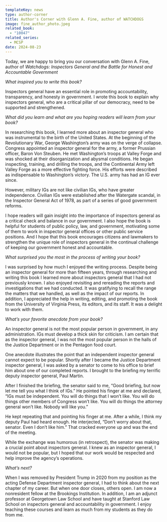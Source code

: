 ```yaml
---
templateKey: news
type: author-corner
title: Author's Corner with Glenn A. Fine, author of WATCHDOGS
image: fine_author_photo.jpeg
related_book:
  - "10047"
related_series:
  - MCSP
date: 2024-08-23
---
```

Today, we are happy to bring you our conversation with Glenn A. Fine, author of *Watchdogs: Inspectors General and the Battle for Honest and Accountable Government*

*What inspired you to write this book?* 

Inspectors general have an essential role in promoting  accountability, transparency, and honesty in government. I wrote this book to explain why inspectors general, who are a critical pillar of our democracy, need to be supported and strengthened. 

*What did you learn and what are you hoping readers will learn from your book?* 

In researching this book, I learned more about an inspector general who was instrumental to the birth of the United States. At the beginning of the Revolutionary War, George Washington’s army was on the verge of collapse. Congress appointed an inspector general for the army, a former Prussian officer, Baron Von Steuben. He met Washington’s troops at Valley Forge and was shocked at their disorganization and abysmal conditions. He began inspecting, training, and drilling the troops, and the Continental Army left Valley Forge as a more effective fighting force. His efforts were described as indispensable to Washington’s  victory. The U.S. army has had an IG ever since.

However, military IGs are not like civilian IGs, who have greater independence. Civilian IGs were established after the Watergate scandal, in the Inspector General Act of 1978, as part of a series of good government reforms.

I hope readers will gain insight into  the importance of inspectors general as a critical check and balance in our government. I also hope the book is helpful for students of public policy, law, and government, motivating some of them to work in inspector general offices or other public service positions. And I hope that this book encourages citizens and lawmakers to strengthen the unique role of inspectors general in the continual challenge of keeping our government honest and accountable.

*What surprised you the most in the process of writing your book?* 

I was surprised by how much I enjoyed the writing process. Despite being an inspector general for more than fifteen years, through researching and writing this book I learned more about inspectors general that I had not previously known. I also enjoyed revisiting and rereading the reports and investigations that we had conducted. It was gratifying to recall the range the matters that we handled, as well as the impact of our reports. In addition, I appreciated the help in writing, editing, and promoting the book from the University of Virginia Press, its editors, and its staff. It was a delight to work with them. 

*What’s your favorite anecdote from your book?*

An inspector general is not the most popular person in government, in any administration.  IGs must develop a thick skin for criticism. I am certain that as the inspector general, I was not the most popular person in the halls of the Justice Department or in the Pentagon food court.   

One anecdote illustrates the point that an independent inspector general cannot expect to be popular. Shortly after I became the Justice Department inspector general, I was asked by a senator to come to his office to brief him about one of our completed reports. I brought to the briefing my terrific deputy inspector general, Paul Martin.

After I finished the briefing, the senator said to me, “Good briefing, but now let me tell you what I think of IGs.” He pointed his finger at me and declared, “IGs must be independent. You will do things that I won’t like. You will do things other members of Congress won’t like. You will do things the attorney general won’t like. Nobody will like you.”

He kept repeating that and pointing his finger at me. After a while, I think my deputy Paul  had heard enough. He interjected, “Don’t worry about that, senator. Even I don’t like him.” That cracked everyone up and was the end of the meeting.

While the exchange was humorous (in retrospect), the senator was making a crucial point about inspectors general. I knew as an inspector general, I would not be popular, but I hoped that our work would be respected and help improve the agency’s operations.

*What’s next?* 

When I was removed by President Trump in 2020 from my position as the acting Defense Department inspector general, I had to think about the next chapter of my career.  But when one door closes, others open. I am now a nonresident fellow at the Brookings Institution. In addition, I am an adjunct professor at Georgetown Law School and have taught at Stanford Law School on inspectors general and accountability in government. I enjoy teaching these courses and learn as much from my students as they do from me.